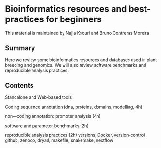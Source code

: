 # Bioinformatics resources and best-practices for beginners

This material is maintained by Najla Ksouri and Bruno Contreras Moreira

##  Summary

Here we review some bioinformatics resources and databases used in plant breeding and genomics.
We will also review software benchmarks and reproducible analysis practices.

## Contents

Standalone and Web-based tools

Coding sequence annotation (dna, proteins, domains, modelling, 4h) 

non—coding annotation: promoter analysis (4h)

software and parameter benchmarks (2h)

reproducible analysis practices (2h)
versions, Docker, version-control, github, zenodo, dryad, 
makefile, snakemake, nextflow


